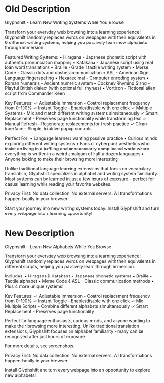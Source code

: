 
# Old Description

Glyphshift - Learn New Writing Systems While You Browse

Transform your everyday web browsing into a learning experience! Glyphshift randomly replaces words on webpages with their equivalents in 9 different writing systems, helping you passively learn new alphabets through immersion.

Featured Writing Systems:
  • Hiragana - Japanese phonetic script with authentic pronunciation mapping
  • Katakana - Japanese script using real loan word translations
  • Braille - Grade 1 tactile writing system
  • Morse Code - Classic dots and dashes communication
  • ASL - American Sign Language fingerspelling
  • Hexadecimal - Computer encoding system
  • Roman Numerals - Ancient numeric system
  • Cockney Rhyming Slang - Playful British dialect (with optional full rhymes)
  • Vorticon - Fictional alien script from Commander Keen

Key Features:
  ✓ Adjustable Immersion - Control replacement frequency from 0-100%
  ✓ Instant Toggle - Enable/disable with one click
  ✓ Multiple Systems - Mix and match different writing systems simultaneously
  ✓ Smart Replacement - Preserves page functionality while transforming text
  ✓ Manual Refresh - Regenerate replacements for fresh practice
  ✓ Clean Interface - Simple, intuitive popup controls

Perfect For:
  • Language learners wanting passive practice
  • Curious minds exploring different writing systems
  • Fans of cyberpunk aesthetics who insist on living in a baffling and unnecessarily complicated world where everything is written in a weird amalgam of half a dozen languages 
  • Anyone looking to make their browsing more interesting

Unlike traditional language learning extensions that focus on vocabulary translation, Glyphshift specializes in alphabet and writing system familiarity. Most systems can be learned in just a few hours of exposure - perfect for casual learning while reading your favorite websites.

Privacy First:
No data collection. No external servers. All transformations happen locally in your browser.

Start your journey into new writing systems today. Install Glyphshift and turn every webpage into a learning opportunity!


# New Description 

Glyphshift - Learn New Alphabets While You Browse

Transform your everyday web browsing into a learning experience! Glyphshift randomly replaces words on webpages with their equivalents in different scripts, helping you passively learn through immersion.

Includes:
  • Hiragana & Katakana - Japanese phonetic systems
  • Braille - Tactile alphabet
  • Morse Code & ASL - Classic communication methods
  • Plus 4 more unique systems!

Key Features:
  ✓ Adjustable Immersion - Control replacement frequency from 0-100%
  ✓ Instant Toggle - Enable/disable with one click
  ✓ Mix Multiple Scripts - Combine different alphabets simultaneously
  ✓ Smart Replacement - Preserves page functionality

Perfect for language enthusiasts, curious minds, and anyone wanting to make their browsing more interesting. Unlike traditional translation extensions, Glyphshift focuses on alphabet familiarity - many can be recognized after just hours of exposure.

For more details, see screenshots.

Privacy First: 
No data collection. No external servers. All transformations happen locally in your browser.

Install Glyphshift and turn every webpage into an opportunity to explore new alphabets!
